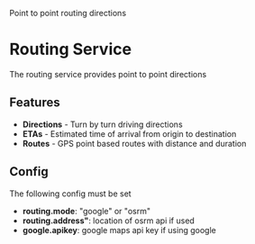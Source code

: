 Point to point routing directions

# Routing Service

The routing service provides point to point directions

## Features

- **Directions** - Turn by turn driving directions
- **ETAs** - Estimated time of arrival from origin to destination
- **Routes** - GPS point based routes with distance and duration

## Config

The following config must be set

- **routing.mode**: "google" or "osrm"
- **routing.address"**: location of osrm api if used
- **google.apikey**: google maps api key if using google
